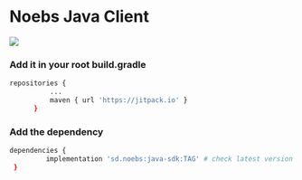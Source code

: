 # Noebs Java Client        

[![](https://jitpack.io/v/sd.noebs/java-sdk.svg)](https://jitpack.io/#sd.noebs/java-sdk)

### Add it in your root build.gradle

  ```sh
  repositories {
			...
			maven { url 'https://jitpack.io' }
		}
  ```


  ### Add the dependency
  
   ```sh
dependencies {
	        implementation 'sd.noebs:java-sdk:TAG' # check latest version
	}
 ```
